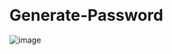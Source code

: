 # Generate-Password
![image](https://user-images.githubusercontent.com/115593469/210417602-364d578a-c9e0-4aaa-b021-b5d2f1d16baf.png)
